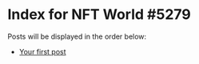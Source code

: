 # Index for NFT World #5279
Posts will be displayed in the order below:

- [Your first post](./001-first.md)

